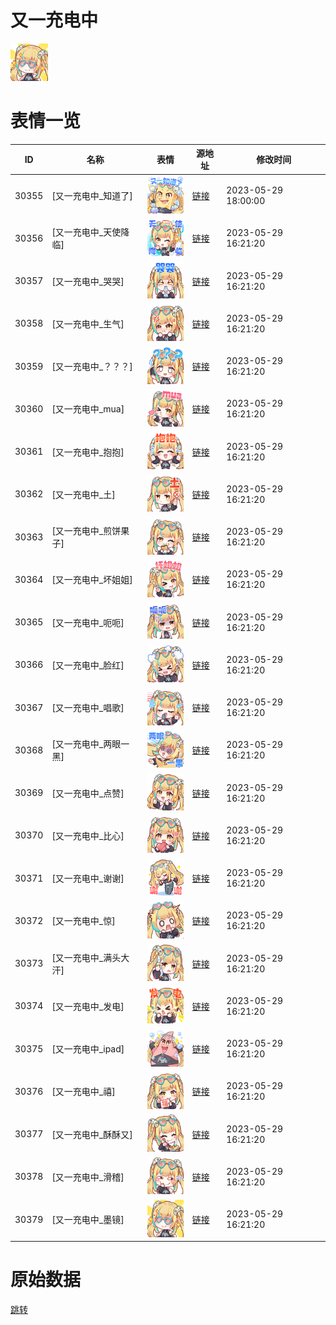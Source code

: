 # 又一充电中

<img src="./cover.png" height="60" alt="cover" />

# 表情一览

|ID|名称|表情|源地址|修改时间|
|----|----|----|----|----|
|30355|[又一充电中_知道了]|<img src="./pic/030355_%5B又一充电中_知道了%5D.png" height="60" alt="知道了"/>|[链接](https://i0.hdslb.com/bfs/garb/2f4b1bf61c6f648ed1e86f3de28ad890652640c4.png)|2023-05-29 18:00:00|
|30356|[又一充电中_天使降临]|<img src="./pic/030356_%5B又一充电中_天使降临%5D.png" height="60" alt="天使降临"/>|[链接](https://i0.hdslb.com/bfs/garb/5c3970cfccdfcf01fe459603aea358267c3e0371.png)|2023-05-29 16:21:20|
|30357|[又一充电中_哭哭]|<img src="./pic/030357_%5B又一充电中_哭哭%5D.png" height="60" alt="哭哭"/>|[链接](https://i0.hdslb.com/bfs/garb/30003ae9f1d38f1a6a5ea0323d0acfbb171a6a30.png)|2023-05-29 16:21:20|
|30358|[又一充电中_生气]|<img src="./pic/030358_%5B又一充电中_生气%5D.png" height="60" alt="生气"/>|[链接](https://i0.hdslb.com/bfs/garb/5d8d5ac78c3b97179c6751af74c6719c4c739dc2.png)|2023-05-29 16:21:20|
|30359|[又一充电中_？？？]|<img src="./pic/030359_%5B又一充电中_？？？%5D.png" height="60" alt="？？？"/>|[链接](https://i0.hdslb.com/bfs/garb/c53ff7efd7164b5d246c9e7c462e6c9475d013ec.png)|2023-05-29 16:21:20|
|30360|[又一充电中_mua]|<img src="./pic/030360_%5B又一充电中_mua%5D.png" height="60" alt="mua"/>|[链接](https://i0.hdslb.com/bfs/garb/c076da9430bee1cf63c5a0343e92b7d764b9269c.png)|2023-05-29 16:21:20|
|30361|[又一充电中_抱抱]|<img src="./pic/030361_%5B又一充电中_抱抱%5D.png" height="60" alt="抱抱"/>|[链接](https://i0.hdslb.com/bfs/garb/9cb68bb4865fbd7fc385057717b6b0a75cce363d.png)|2023-05-29 16:21:20|
|30362|[又一充电中_土]|<img src="./pic/030362_%5B又一充电中_土%5D.png" height="60" alt="土"/>|[链接](https://i0.hdslb.com/bfs/garb/d76c8ebad2471f419d7af9bc1aa91b6b18877035.png)|2023-05-29 16:21:20|
|30363|[又一充电中_煎饼果子]|<img src="./pic/030363_%5B又一充电中_煎饼果子%5D.png" height="60" alt="煎饼果子"/>|[链接](https://i0.hdslb.com/bfs/garb/ef15672cc62af5c025df6509f4ec8de59d6c3022.png)|2023-05-29 16:21:20|
|30364|[又一充电中_坏姐姐]|<img src="./pic/030364_%5B又一充电中_坏姐姐%5D.png" height="60" alt="坏姐姐"/>|[链接](https://i0.hdslb.com/bfs/garb/0e952966347e0ddcb8ce21856189319b0416d282.png)|2023-05-29 16:21:20|
|30365|[又一充电中_呃呃]|<img src="./pic/030365_%5B又一充电中_呃呃%5D.png" height="60" alt="呃呃"/>|[链接](https://i0.hdslb.com/bfs/garb/4e9ddb0f3052d906af3202217db68635550d9a4d.png)|2023-05-29 16:21:20|
|30366|[又一充电中_脸红]|<img src="./pic/030366_%5B又一充电中_脸红%5D.png" height="60" alt="脸红"/>|[链接](https://i0.hdslb.com/bfs/garb/07f0572bddea39416822640bae9e0dc2682c60b1.png)|2023-05-29 16:21:20|
|30367|[又一充电中_唱歌]|<img src="./pic/030367_%5B又一充电中_唱歌%5D.png" height="60" alt="唱歌"/>|[链接](https://i0.hdslb.com/bfs/garb/9f6d4cd563ec0de426652576582a539f2008cb50.png)|2023-05-29 16:21:20|
|30368|[又一充电中_两眼一黑]|<img src="./pic/030368_%5B又一充电中_两眼一黑%5D.png" height="60" alt="两眼一黑"/>|[链接](https://i0.hdslb.com/bfs/garb/3dee26359cb455ea2110ea1063f17aa9b84456c8.png)|2023-05-29 16:21:20|
|30369|[又一充电中_点赞]|<img src="./pic/030369_%5B又一充电中_点赞%5D.png" height="60" alt="点赞"/>|[链接](https://i0.hdslb.com/bfs/garb/832fa11341002c20765be515266e8fee57298125.png)|2023-05-29 16:21:20|
|30370|[又一充电中_比心]|<img src="./pic/030370_%5B又一充电中_比心%5D.png" height="60" alt="比心"/>|[链接](https://i0.hdslb.com/bfs/garb/7d348a2fb5f6a5b3e4ef02ce13b3cc7828a2b62e.png)|2023-05-29 16:21:20|
|30371|[又一充电中_谢谢]|<img src="./pic/030371_%5B又一充电中_谢谢%5D.png" height="60" alt="谢谢"/>|[链接](https://i0.hdslb.com/bfs/garb/654101362f7bbaf8d3485e1f7cb1b9cf11190cf8.png)|2023-05-29 16:21:20|
|30372|[又一充电中_惊]|<img src="./pic/030372_%5B又一充电中_惊%5D.png" height="60" alt="惊"/>|[链接](https://i0.hdslb.com/bfs/garb/418afd895c87d93bfd7436583a370ad0e24b306c.png)|2023-05-29 16:21:20|
|30373|[又一充电中_满头大汗]|<img src="./pic/030373_%5B又一充电中_满头大汗%5D.png" height="60" alt="满头大汗"/>|[链接](https://i0.hdslb.com/bfs/garb/0642f99993b935ec0a3a03144f72841871840b9e.png)|2023-05-29 16:21:20|
|30374|[又一充电中_发电]|<img src="./pic/030374_%5B又一充电中_发电%5D.png" height="60" alt="发电"/>|[链接](https://i0.hdslb.com/bfs/garb/190d5c30e960a0505f1c60390dc39f8d9b302e92.png)|2023-05-29 16:21:20|
|30375|[又一充电中_ipad]|<img src="./pic/030375_%5B又一充电中_ipad%5D.png" height="60" alt="ipad"/>|[链接](https://i0.hdslb.com/bfs/garb/95a257267b7ef4eb4300d612c93cfb628dca96e6.png)|2023-05-29 16:21:20|
|30376|[又一充电中_禧]|<img src="./pic/030376_%5B又一充电中_禧%5D.png" height="60" alt="禧"/>|[链接](https://i0.hdslb.com/bfs/garb/bc9daec511468dabf6ec908908d782306b3807d7.png)|2023-05-29 16:21:20|
|30377|[又一充电中_酥酥又]|<img src="./pic/030377_%5B又一充电中_酥酥又%5D.png" height="60" alt="酥酥又"/>|[链接](https://i0.hdslb.com/bfs/garb/e7c0ccb09ab50077ef66a7e4bba8f46192736498.png)|2023-05-29 16:21:20|
|30378|[又一充电中_滑稽]|<img src="./pic/030378_%5B又一充电中_滑稽%5D.png" height="60" alt="滑稽"/>|[链接](https://i0.hdslb.com/bfs/garb/3b8891ab7cd76d9e8f122bb3fd14ff9d577f4dbc.png)|2023-05-29 16:21:20|
|30379|[又一充电中_墨镜]|<img src="./pic/030379_%5B又一充电中_墨镜%5D.png" height="60" alt="墨镜"/>|[链接](https://i0.hdslb.com/bfs/garb/b6eedbe13906ceee4afad398cd23be04d8751002.png)|2023-05-29 16:21:20|

# 原始数据

[跳转](./raw.json)


